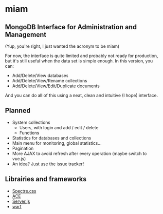 # miam
## MongoDB Interface for Administration and Management
(Yup, you're right, I just wanted the acronym to be miam)

For now, the interface is quite limited and probably not ready for production, but it's still useful when the data set is simple enough.
In this version, you can:
- Add/Delete/View databases
- Add/Delete/View/Rename collections
- Add/Delete/View/Edit/Duplicate documents

And you can do all of this using a neat, clean and intuitive (I hope) interface.

## Planned
- System collections
  - Users, with login and add / edit / delete
  - Functions
- Statistics for databases and collections
- Main menu for monitoring, global statistics...
- Pagination
- More AJAX to avoid refresh after every operation (maybe switch to vue.js)
- An idea? Just use the issue tracker!

## Librairies and frameworks
- [Spectre.css](https://picturepan2.github.io/spectre/)
- [ACE](https://ace.c9.io/)
- [Server.js](https://serverjs.io/)
- [warf](https://github.com/NoNiMad/warf)
